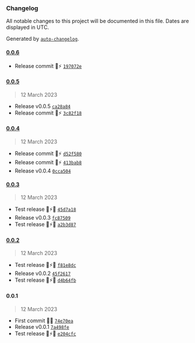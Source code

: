 ### Changelog

All notable changes to this project will be documented in this file. Dates are displayed in UTC.

Generated by [`auto-changelog`](https://github.com/CookPete/auto-changelog).

#### [0.0.6](https://github.com/pigeonposse/fake-admin/compare/0.0.5...0.0.6)

- Release commit 🌈⚡️ [`197072e`](https://github.com/pigeonposse/fake-admin/commit/197072e46b0e3dd718e9bf5d2da2826e69c42f62)

#### [0.0.5](https://github.com/pigeonposse/fake-admin/compare/0.0.4...0.0.5)

> 12 March 2023

- Release v0.0.5 [`ca28a84`](https://github.com/pigeonposse/fake-admin/commit/ca28a846455f393ca15097d43eb39218b8482408)
- Release commit 🌈⚡️ [`3c82f18`](https://github.com/pigeonposse/fake-admin/commit/3c82f184c04d5837d31ac35655bb4089f01cdb10)

#### [0.0.4](https://github.com/pigeonposse/fake-admin/compare/0.0.3...0.0.4)

> 12 March 2023

- Release commit 🌈⚡️ [`d52f580`](https://github.com/pigeonposse/fake-admin/commit/d52f580089f57084b68763eb2dbbc24e06794bad)
- Release commit 🌈⚡️ [`413bab8`](https://github.com/pigeonposse/fake-admin/commit/413bab8cb5ee5a5ca1fe66fb31ee7a0457b43b72)
- Release v0.0.4 [`0cca504`](https://github.com/pigeonposse/fake-admin/commit/0cca504e320cc8b19894533346f82f2c89277752)

#### [0.0.3](https://github.com/pigeonposse/fake-admin/compare/0.0.2...0.0.3)

> 12 March 2023

- Test release 🔌⚡🌐 [`45d7a18`](https://github.com/pigeonposse/fake-admin/commit/45d7a18af04f39bab1bb07cf4344b5e4678af3b5)
- Release v0.0.3 [`fc87509`](https://github.com/pigeonposse/fake-admin/commit/fc87509421288c59d22b0350a48b338965a5402a)
- Test release 🔌⚡🌐 [`a2b3d87`](https://github.com/pigeonposse/fake-admin/commit/a2b3d87acbf231c3838d7fd590089f08fbce6c3e)

#### [0.0.2](https://github.com/pigeonposse/fake-admin/compare/0.0.1...0.0.2)

> 12 March 2023

- Test release 🔌⚡🌐 [`f81e8dc`](https://github.com/pigeonposse/fake-admin/commit/f81e8dc53a35ca00c1f3f9badf499afa8b6222b3)
- Release v0.0.2 [`45f2617`](https://github.com/pigeonposse/fake-admin/commit/45f26170c64d7a2afcc7ba9d6cec9af80de3af0e)
- Test release 🔌⚡🌐 [`d4b64fb`](https://github.com/pigeonposse/fake-admin/commit/d4b64fb5d048a798e8da0397deecad50b08dd4a5)

#### 0.0.1

> 12 March 2023

- First commit 🌈🔌 [`74e70ea`](https://github.com/pigeonposse/fake-admin/commit/74e70ea03583d9bd3058bb54ebcd9ce71856048e)
- Release v0.0.1 [`7a498fe`](https://github.com/pigeonposse/fake-admin/commit/7a498fe7fc86d9f52386e54f894e2acc81afb929)
- Test release 🔌⚡🌐 [`e204cfc`](https://github.com/pigeonposse/fake-admin/commit/e204cfc22fb1f8c5a005091d9ddc1953042d34a0)
